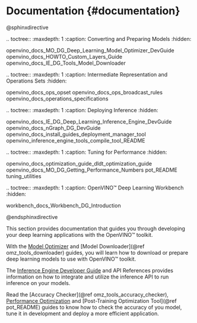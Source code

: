 # Documentation {#documentation}

@sphinxdirective

.. toctree::
   :maxdepth: 1
   :caption: Converting and Preparing Models
   :hidden:

   openvino_docs_MO_DG_Deep_Learning_Model_Optimizer_DevGuide
   openvino_docs_HOWTO_Custom_Layers_Guide
   openvino_docs_IE_DG_Tools_Model_Downloader


.. toctree::
   :maxdepth: 1
   :caption: Intermediate Representation and Operations Sets
   :hidden:
    
   openvino_docs_ops_opset
   openvino_docs_ops_broadcast_rules
   openvino_docs_operations_specifications


 
.. toctree::
   :maxdepth: 1
   :caption: Deploying Inference
   :hidden:

   openvino_docs_IE_DG_Deep_Learning_Inference_Engine_DevGuide
   openvino_docs_nGraph_DG_DevGuide
   openvino_docs_install_guides_deployment_manager_tool
   openvino_inference_engine_tools_compile_tool_README


.. toctree::
   :maxdepth: 1
   :caption: Tuning for Performance
   :hidden:

   openvino_docs_optimization_guide_dldt_optimization_guide
   openvino_docs_MO_DG_Getting_Performance_Numbers
   pot_README
   tuning_utilities


.. toctree::
   :maxdepth: 1
   :caption: OpenVINO™ Deep Learning Workbench 
   :hidden:

   workbench_docs_Workbench_DG_Introduction

@endsphinxdirective

This section provides documentation that guides you through developing your deep learning applications with the OpenVINO™ toolkit.

With the [Model Optimizer](MO_DG/Deep_Learning_Model_Optimizer_DevGuide.md) and [Model Downloader](@ref omz_tools_downloader) guides, you will learn how to download or prepare deep learning models to use with OpenVINO™ toolkit.

The [Inference Engine Developer Guide](IE_DG/Deep_Learning_Inference_Engine_DevGuide.md) and API References provides information on how to integrate and utilize the inference API to run inference on your models.

Read the [Accuracy Checker](@ref omz_tools_accuracy_checker), [Performance Optimization](optimization_guide/dldt_optimization_guide.md) and [Post-Training Optimization Tool](@ref pot_README) guides to know how to check the accuracy of you model, tune it in development and deploy a more efficient application.
